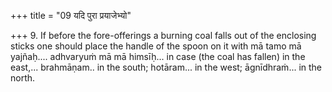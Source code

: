 +++
title = "09 यदि पुरा प्रयाजेभ्यो"

+++
9. If before the fore-offerings a burning coal falls out of the enclosing sticks one should place the handle of the spoon on it with mā tamo mā yajñaḥ.... adhvaryuṁ mā mā himsīḥ... in case (the coal has fallen) in the east,... brahmāṇam.. in the south; hotāram... in the west; āgnīdhraṁ... in the north.  
